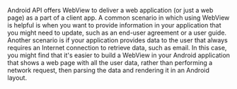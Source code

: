 
Android API offers WebView to deliver a web application (or just a web
page) as a part of a client app. A common scenario in which using
WebView is helpful is when you want to provide information in your
application that you might need to update, such as an end-user agreement
or a user guide. Another scenario is if your application provides data
to the user that always requires an Internet connection to retrieve
data, such as email. In this case, you might find that it's easier to
build a WebView in your Android application that shows a web page with
all the user data, rather than performing a network request, then
parsing the data and rendering it in an Android layout.
